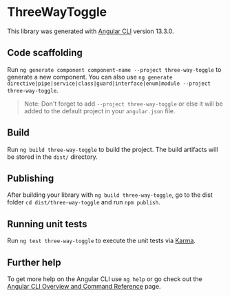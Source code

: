# ThreeWayToggle

This library was generated with [Angular CLI](https://github.com/angular/angular-cli) version 13.3.0.

## Code scaffolding

Run `ng generate component component-name --project three-way-toggle` to generate a new component. You can also use `ng generate directive|pipe|service|class|guard|interface|enum|module --project three-way-toggle`.
> Note: Don't forget to add `--project three-way-toggle` or else it will be added to the default project in your `angular.json` file. 

## Build

Run `ng build three-way-toggle` to build the project. The build artifacts will be stored in the `dist/` directory.

## Publishing

After building your library with `ng build three-way-toggle`, go to the dist folder `cd dist/three-way-toggle` and run `npm publish`.

## Running unit tests

Run `ng test three-way-toggle` to execute the unit tests via [Karma](https://karma-runner.github.io).

## Further help

To get more help on the Angular CLI use `ng help` or go check out the [Angular CLI Overview and Command Reference](https://angular.io/cli) page.
